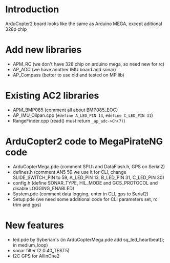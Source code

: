 # Introduction #

ArduCopter2 board looks like the same as Arduino MEGA, except aditional 328p chip


# Add new libraries #
  * APM\_RC (we don't have 328 chip on arduino mega, so need new for rc)
  * AP\_ADC (we have another IMU board and sonar)
  * AP\_Compass (better to use old and tested on MP lib)

# Existing AC2 libraries #
  * APM\_BMP085 (comment all about BMP085\_EOC)
  * AP\_IMU\_Oilpan.cpp (`#define A_LED_PIN 13`, `#define C_LED_PIN 31`)
  * RangeFinder.cpp (read() must return `_ap_adc->Ch(7)`)

# ArduCopter2 code to MegaPirateNG code #
  * ArduCopterMega.pde (comment SPI.h and DataFlash.h, GPS on Serial2)
  * defines.h (comment AN5 59 we use it for CLI, change SLIDE\_SWITCH\_PIN to 59, A\_LED\_PIN 13, B\_LED\_PIN 31, C\_LED\_PIN 30)
  * config.h (define SONAR\_TYPE, HIL\_MODE and GCS\_PROTOCOL and disable LOGGING\_ENABLED)
  * System.pde (comment data logging, enter in CLI, gps to Serial2)
  * Setup.pde (we need some additional code for CLI parameters set, rc trim and gps)

# New features #
  * led.pde by Syberian's (in ArduCopterMega.pde add sq\_led\_heartbeat(); in medium\_loop)
  * sonar filter (2.0.40\_TEST5)
  * I2C GPS for AllInOne2